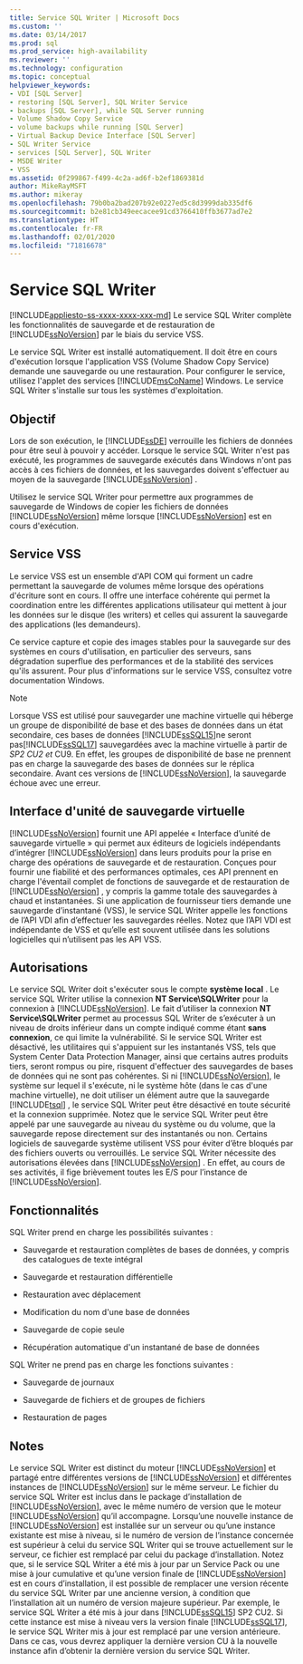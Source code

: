 ```yaml
---
title: Service SQL Writer | Microsoft Docs
ms.custom: ''
ms.date: 03/14/2017
ms.prod: sql
ms.prod_service: high-availability
ms.reviewer: ''
ms.technology: configuration
ms.topic: conceptual
helpviewer_keywords:
- VDI [SQL Server]
- restoring [SQL Server], SQL Writer Service
- backups [SQL Server], while SQL Server running
- Volume Shadow Copy Service
- volume backups while running [SQL Server]
- Virtual Backup Device Interface [SQL Server]
- SQL Writer Service
- services [SQL Server], SQL Writer
- MSDE Writer
- VSS
ms.assetid: 0f299867-f499-4c2a-ad6f-b2ef1869381d
author: MikeRayMSFT
ms.author: mikeray
ms.openlocfilehash: 79b0ba2bad207b92e0227ed5c8d3999dab335df6
ms.sourcegitcommit: b2e81cb349eecacee91cd3766410ffb3677ad7e2
ms.translationtype: HT
ms.contentlocale: fr-FR
ms.lasthandoff: 02/01/2020
ms.locfileid: "71816678"
---
```

# <a name="sql-writer-service"></a>Service SQL Writer
[!INCLUDE[appliesto-ss-xxxx-xxxx-xxx-md](../../includes/appliesto-ss-xxxx-xxxx-xxx-md.md)]
  Le service SQL Writer complète les fonctionnalités de sauvegarde et de restauration de [!INCLUDE[ssNoVersion](../../includes/ssnoversion-md.md)] par le biais du service VSS.  
  
 Le service SQL Writer est installé automatiquement. Il doit être en cours d'exécution lorsque l'application VSS (Volume Shadow Copy Service) demande une sauvegarde ou une restauration. Pour configurer le service, utilisez l'applet des services [!INCLUDE[msCoName](../../includes/msconame-md.md)] Windows. Le service SQL Writer s'installe sur tous les systèmes d'exploitation.  
  
## <a name="purpose"></a>Objectif  
 Lors de son exécution, le [!INCLUDE[ssDE](../../includes/ssde-md.md)] verrouille les fichiers de données pour être seul à pouvoir y accéder. Lorsque le service SQL Writer n'est pas exécuté, les programmes de sauvegarde exécutés dans Windows n'ont pas accès à ces fichiers de données, et les sauvegardes doivent s'effectuer au moyen de la sauvegarde [!INCLUDE[ssNoVersion](../../includes/ssnoversion-md.md)] .  
  
 Utilisez le service SQL Writer pour permettre aux programmes de sauvegarde de Windows de copier les fichiers de données [!INCLUDE[ssNoVersion](../../includes/ssnoversion-md.md)] même lorsque [!INCLUDE[ssNoVersion](../../includes/ssnoversion-md.md)] est en cours d'exécution.  
  
## <a name="volume-shadow-copy-service"></a>Service VSS  
 Le service VSS est un ensemble d'API COM qui forment un cadre permettant la sauvegarde de volumes même lorsque des opérations d'écriture sont en cours. Il offre une interface cohérente qui permet la coordination entre les différentes applications utilisateur qui mettent à jour les données sur le disque (les writers) et celles qui assurent la sauvegarde des applications (les demandeurs).  
  
 Ce service capture et copie des images stables pour la sauvegarde sur des systèmes en cours d'utilisation, en particulier des serveurs, sans dégradation superflue des performances et de la stabilité des services qu'ils assurent. Pour plus d'informations sur le service VSS, consultez votre documentation Windows.  

> [!NOTE]
> Lorsque VSS est utilisé pour sauvegarder une machine virtuelle qui héberge un groupe de disponibilité de base et des bases de données dans un état secondaire, ces bases de données [!INCLUDE[ssSQL15](../../includes/sssql15-md.md)]ne seront pas[!INCLUDE[ssSQL17](../../includes/sssql17-md.md)] sauvegardées avec la machine virtuelle à partir de *SP2 CU2 et* CU9.  En effet, les groupes de disponibilité de base ne prennent pas en charge la sauvegarde des bases de données sur le réplica secondaire.  Avant ces versions de [!INCLUDE[ssNoVersion](../../includes/ssnoversion-md.md)], la sauvegarde échoue avec une erreur.
  
## <a name="virtual-backup-device-interface-vdi"></a>Interface d'unité de sauvegarde virtuelle  
 [!INCLUDE[ssNoVersion](../../includes/ssnoversion-md.md)] fournit une API appelée « Interface d’unité de sauvegarde virtuelle » qui permet aux éditeurs de logiciels indépendants d’intégrer [!INCLUDE[ssNoVersion](../../includes/ssnoversion-md.md)] dans leurs produits pour la prise en charge des opérations de sauvegarde et de restauration. Conçues pour fournir une fiabilité et des performances optimales, ces API prennent en charge l'éventail complet de fonctions de sauvegarde et de restauration de [!INCLUDE[ssNoVersion](../../includes/ssnoversion-md.md)] , y compris la gamme totale des sauvegardes à chaud et instantanées. Si une application de fournisseur tiers demande une sauvegarde d’instantané (VSS), le service SQL Writer appelle les fonctions de l’API VDI afin d’effectuer les sauvegardes réelles. Notez que l’API VDI est indépendante de VSS et qu’elle est souvent utilisée dans les solutions logicielles qui n’utilisent pas les API VSS.
  
## <a name="permissions"></a>Autorisations  
 Le service SQL Writer doit s'exécuter sous le compte **système local** . Le service SQL Writer utilise la connexion **NT Service\SQLWriter** pour la connexion à [!INCLUDE[ssNoVersion](../../includes/ssnoversion-md.md)]. Le fait d’utiliser la connexion **NT Service\SQLWriter** permet au processus SQL Writer de s’exécuter à un niveau de droits inférieur dans un compte indiqué comme étant **sans connexion**, ce qui limite la vulnérabilité. Si le service SQL Writer est désactivé, les utilitaires qui s'appuient sur les instantanés VSS, tels que System Center Data Protection Manager, ainsi que certains autres produits tiers, seront rompus ou pire, risquent d'effectuer des sauvegardes de bases de données qui ne sont pas cohérentes. Si ni [!INCLUDE[ssNoVersion](../../includes/ssnoversion-md.md)], le système sur lequel il s'exécute, ni le système hôte (dans le cas d'une machine virtuelle), ne doit utiliser un élément autre que la sauvegarde [!INCLUDE[tsql](../../includes/tsql-md.md)] , le service SQL Writer peut être désactivé en toute sécurité et la connexion supprimée.  Notez que le service SQL Writer peut être appelé par une sauvegarde au niveau du système ou du volume, que la sauvegarde repose directement sur des instantanés ou non. Certains logiciels de sauvegarde système utilisent VSS pour éviter d’être bloqués par des fichiers ouverts ou verrouillés. Le service SQL Writer nécessite des autorisations élevées dans [!INCLUDE[ssNoVersion](../../includes/ssnoversion-md.md)] . En effet, au cours de ses activités, il fige brièvement toutes les E/S pour l’instance de [!INCLUDE[ssNoVersion](../../includes/ssnoversion-md.md)].  
  
## <a name="features"></a>Fonctionnalités  
 SQL Writer prend en charge les possibilités suivantes :  
  
-   Sauvegarde et restauration complètes de bases de données, y compris des catalogues de texte intégral  
  
-   Sauvegarde et restauration différentielle  
  
-   Restauration avec déplacement  
  
-   Modification du nom d'une base de données  
  
-   Sauvegarde de copie seule  
  
-   Récupération automatique d'un instantané de base de données  
  
 SQL Writer ne prend pas en charge les fonctions suivantes :  
  
-   Sauvegarde de journaux  
  
-   Sauvegarde de fichiers et de groupes de fichiers  
  
-   Restauration de pages  
  
## <a name="remarks"></a>Notes
Le service SQL Writer est distinct du moteur [!INCLUDE[ssNoVersion](../../includes/ssnoversion-md.md)] et partagé entre différentes versions de [!INCLUDE[ssNoVersion](../../includes/ssnoversion-md.md)] et différentes instances de [!INCLUDE[ssNoVersion](../../includes/ssnoversion-md.md)] sur le même serveur.  Le fichier du service SQL Writer est inclus dans le package d’installation de [!INCLUDE[ssNoVersion](../../includes/ssnoversion-md.md)], avec le même numéro de version que le moteur [!INCLUDE[ssNoVersion](../../includes/ssnoversion-md.md)] qu’il accompagne.  Lorsqu’une nouvelle instance de [!INCLUDE[ssNoVersion](../../includes/ssnoversion-md.md)] est installée sur un serveur ou qu’une instance existante est mise à niveau, si le numéro de version de l’instance concernée est supérieur à celui du service SQL Writer qui se trouve actuellement sur le serveur, ce fichier est remplacé par celui du package d’installation.  Notez que, si le service SQL Writer a été mis à jour par un Service Pack ou une mise à jour cumulative et qu’une version finale de [!INCLUDE[ssNoVersion](../../includes/ssnoversion-md.md)] est en cours d’installation, il est possible de remplacer une version récente du service SQL Writer par une ancienne version, à condition que l’installation ait un numéro de version majeure supérieur.  Par exemple, le service SQL Writer a été mis à jour dans [!INCLUDE[ssSQL15](../../includes/sssql15-md.md)] SP2 CU2.  Si cette instance est mise à niveau vers la version finale [!INCLUDE[ssSQL17](../../includes/sssql17-md.md)], le service SQL Writer mis à jour est remplacé par une version antérieure.  Dans ce cas, vous devrez appliquer la dernière version CU à la nouvelle instance afin d’obtenir la dernière version du service SQL Writer.

